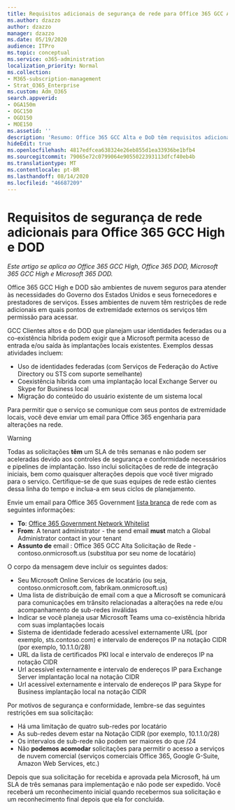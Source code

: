 ```yaml
---
title: Requisitos adicionais de segurança de rede para Office 365 GCC Alta e DoD
ms.author: dzazzo
author: dzazzo
manager: dzazzo
ms.date: 05/19/2020
audience: ITPro
ms.topic: conceptual
ms.service: o365-administration
localization_priority: Normal
ms.collection:
- M365-subscription-management
- Strat_O365_Enterprise
ms.custom: Adm_O365
search.appverid:
- OGA150m
- OGC150
- OGD150
- MOE150
ms.assetid: ''
description: 'Resumo: Office 365 GCC Alta e DoD têm requisitos adicionais de segurança de rede'
hideEdit: true
ms.openlocfilehash: 4817edfcea638324e26eb855d1ea33936be1bfb4
ms.sourcegitcommit: 79065e72c0799064e9055022393113dfcf40eb4b
ms.translationtype: MT
ms.contentlocale: pt-BR
ms.lasthandoff: 08/14/2020
ms.locfileid: "46687209"
---
```

# <a name="additional-network-security-requirements-for-office-365-gcc-high-and-dod"></a>Requisitos de segurança de rede adicionais para Office 365 GCC High e DOD

*Este artigo se aplica ao Office 365 GCC High, Office 365 DOD, Microsoft 365 GCC High e Microsoft 365 DOD.*

Office 365 GCC High e DOD são ambientes de nuvem seguros para atender às necessidades do Governo dos Estados Unidos e seus fornecedores e prestadores de serviços.  Esses ambientes de nuvem têm restrições de rede adicionais em quais pontos de extremidade externos os serviços têm permissão para acessar.

GCC Clientes altos e do DOD que planejam usar identidades federadas ou a co-existência híbrida podem exigir que a Microsoft permita acesso de entrada e/ou saída às implantações locais existentes.  Exemplos dessas atividades incluem:

* Uso de identidades federadas (com Serviços de Federação do Active Directory ou STS com suporte semelhante)
* Coexistência híbrida com uma implantação local Exchange Server ou Skype for Business local
* Migração do conteúdo do usuário existente de um sistema local

Para permitir que o serviço se comunique com  seus pontos de extremidade locais, você deve enviar um email para Office 365 engenharia para alterações na rede.

> [!WARNING]
> Todas as solicitações **têm** um SLA de três semanas e não podem ser aceleradas devido aos controles de segurança e conformidade necessários e pipelines de implantação.  Isso inclui solicitações de rede de integração iniciais, bem como quaisquer alterações depois que você tiver migrado para o serviço.  Certifique-se de que suas equipes de rede estão cientes dessa linha do tempo e inclua-a em seus ciclos de planejamento.

Envie um email para Office 365 Government [lista branca](mailto:o365gwlt@microsoft.com) de rede com as seguintes informações:

* **To**: [Office 365 Government Network Whitelist](mailto:o365gwlt@microsoft.com)
* **From**: A tenant administrator - the send email **must** match a Global Administrator contact in your tenant
* **Assunto de** email : Office 365 GCC Alta Solicitação de Rede - contoso.onmicrosoft.us (substitua por seu nome de locatário)

O corpo da mensagem deve incluir os seguintes dados:

* Seu Microsoft Online Services de locatário (ou seja, contoso.onmicrosoft.com, fabrikam.onmicrosoft.us)
* Uma lista de distribuição de email com a que a Microsoft se comunicará para comunicações em trânsito relacionadas a alterações na rede e/ou acompanhamento de sub-redes inválidas
* Indicar se você planeja usar Microsoft Teams uma co-existência híbrida com suas implantações locais
* Sistema de identidade federado acessível externamente URL (por exemplo, sts.contoso.com) e intervalo de endereços IP na notação CIDR (por exemplo, 10.1.1.0/28)
* URL da lista de certificados PKI local e intervalo de endereços IP na notação CIDR
* Url acessível externamente e intervalo de endereços IP para Exchange Server implantação local na notação CIDR
* Url acessível externamente e intervalo de endereços IP para Skype for Business implantação local na notação CIDR

Por motivos de segurança e conformidade, lembre-se das seguintes restrições em sua solicitação:

* Há uma limitação de quatro sub-redes por locatário
* As sub-redes devem estar na Notação CIDR (por exemplo, 10.1.1.0/28)
* Os intervalos de sub-rede não podem ser maiores do que /24
* Não **podemos acomodar** solicitações para permitir o acesso a serviços de nuvem comercial (serviços comerciais Office 365, Google G-Suite, Amazon Web Services, etc.)

Depois que sua solicitação for recebida e aprovada pela Microsoft, há um SLA de três semanas para implementação e não pode ser expedido.  Você receberá um reconhecimento inicial quando recebermos sua solicitação e um reconhecimento final depois que ela for concluída.
